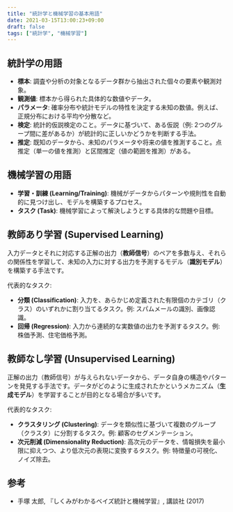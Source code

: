 ```yaml
---
title: "統計学と機械学習の基本用語"
date: 2021-03-15T13:00:23+09:00
draft: false
tags: ["統計学", "機械学習"] 
---
```

<!--more-->
## 統計学の用語
-   **標本**: 調査や分析の対象となるデータ群から抽出された個々の要素や観測対象。
-   **観測値**: 標本から得られた具体的な数値やデータ。
-   **パラメータ**: 確率分布や統計モデルの特性を決定する未知の数値。例えば、正規分布における平均や分散など。
-   **検定**: 統計的仮説検定のこと。データに基づいて、ある仮説（例: 2つのグループ間に差があるか）が統計的に正しいかどうかを判断する手法。
-   **推定**: 既知のデータから、未知のパラメータや将来の値を推測すること。点推定（単一の値を推測）と区間推定（値の範囲を推測）がある。

## 機械学習の用語
-   **学習・訓練 (Learning/Training)**: 機械がデータからパターンや規則性を自動的に見つけ出し、モデルを構築するプロセス。
-   **タスク (Task)**: 機械学習によって解決しようとする具体的な問題や目標。

## 教師あり学習 (Supervised Learning)
入力データとそれに対応する正解の出力（**教師信号**）のペアを多数与え、それらの関係性を学習して、未知の入力に対する出力を予測するモデル（**識別モデル**）を構築する手法です。

代表的なタスク:
-   **分類 (Classification)**: 入力を、あらかじめ定義された有限個のカテゴリ（クラス）のいずれかに割り当てるタスク。例: スパムメールの識別、画像認識。
-   **回帰 (Regression)**: 入力から連続的な実数値の出力を予測するタスク。例: 株価予測、住宅価格予測。

## 教師なし学習 (Unsupervised Learning)
正解の出力（教師信号）が与えられないデータから、データ自身の構造やパターンを発見する手法です。データがどのように生成されたかというメカニズム（**生成モデル**）を学習することが目的となる場合が多いです。

代表的なタスク:
-   **クラスタリング (Clustering)**: データを類似性に基づいて複数のグループ（クラスタ）に分割するタスク。例: 顧客のセグメンテーション。
-   **次元削減 (Dimensionality Reduction)**: 高次元のデータを、情報損失を最小限に抑えつつ、より低次元の表現に変換するタスク。例: 特徴量の可視化、ノイズ除去。

## 参考
-   手塚 太郎, 『しくみがわかるベイズ統計と機械学習』, 講談社 (2017)

